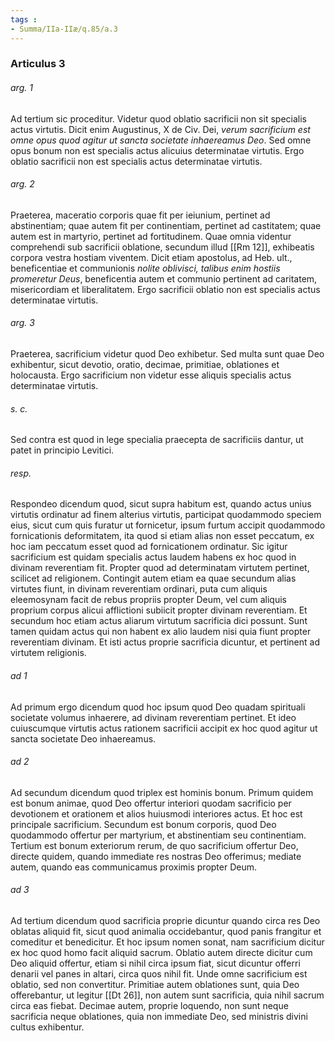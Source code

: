 ```yaml
---
tags : 
- Summa/IIa-IIæ/q.85/a.3
---
```


### Articulus 3

###### arg. 1
Ad tertium sic proceditur. Videtur quod oblatio sacrificii non sit specialis actus virtutis. Dicit enim Augustinus, X de Civ. Dei, *verum sacrificium est omne opus quod agitur ut sancta societate inhaereamus Deo*. Sed omne opus bonum non est specialis actus alicuius determinatae virtutis. Ergo oblatio sacrificii non est specialis actus determinatae virtutis.

###### arg. 2
Praeterea, maceratio corporis quae fit per ieiunium, pertinet ad abstinentiam; quae autem fit per continentiam, pertinet ad castitatem; quae autem est in martyrio, pertinet ad fortitudinem. Quae omnia videntur comprehendi sub sacrificii oblatione, secundum illud [[Rm 12]], exhibeatis corpora vestra hostiam viventem. Dicit etiam apostolus, ad Heb. ult., beneficentiae et communionis *nolite oblivisci, talibus enim hostiis promeretur Deus*, beneficentia autem et communio pertinent ad caritatem, misericordiam et liberalitatem. Ergo sacrificii oblatio non est specialis actus determinatae virtutis.

###### arg. 3
Praeterea, sacrificium videtur quod Deo exhibetur. Sed multa sunt quae Deo exhibentur, sicut devotio, oratio, decimae, primitiae, oblationes et holocausta. Ergo sacrificium non videtur esse aliquis specialis actus determinatae virtutis.

###### s. c.
Sed contra est quod in lege specialia praecepta de sacrificiis dantur, ut patet in principio Levitici.

###### resp.
Respondeo dicendum quod, sicut supra habitum est, quando actus unius virtutis ordinatur ad finem alterius virtutis, participat quodammodo speciem eius, sicut cum quis furatur ut fornicetur, ipsum furtum accipit quodammodo fornicationis deformitatem, ita quod si etiam alias non esset peccatum, ex hoc iam peccatum esset quod ad fornicationem ordinatur. Sic igitur sacrificium est quidam specialis actus laudem habens ex hoc quod in divinam reverentiam fit. Propter quod ad determinatam virtutem pertinet, scilicet ad religionem. Contingit autem etiam ea quae secundum alias virtutes fiunt, in divinam reverentiam ordinari, puta cum aliquis eleemosynam facit de rebus propriis propter Deum, vel cum aliquis proprium corpus alicui afflictioni subiicit propter divinam reverentiam. Et secundum hoc etiam actus aliarum virtutum sacrificia dici possunt. Sunt tamen quidam actus qui non habent ex alio laudem nisi quia fiunt propter reverentiam divinam. Et isti actus proprie sacrificia dicuntur, et pertinent ad virtutem religionis.

###### ad 1
Ad primum ergo dicendum quod hoc ipsum quod Deo quadam spirituali societate volumus inhaerere, ad divinam reverentiam pertinet. Et ideo cuiuscumque virtutis actus rationem sacrificii accipit ex hoc quod agitur ut sancta societate Deo inhaereamus.

###### ad 2
Ad secundum dicendum quod triplex est hominis bonum. Primum quidem est bonum animae, quod Deo offertur interiori quodam sacrificio per devotionem et orationem et alios huiusmodi interiores actus. Et hoc est principale sacrificium. Secundum est bonum corporis, quod Deo quodammodo offertur per martyrium, et abstinentiam seu continentiam. Tertium est bonum exteriorum rerum, de quo sacrificium offertur Deo, directe quidem, quando immediate res nostras Deo offerimus; mediate autem, quando eas communicamus proximis propter Deum.

###### ad 3
Ad tertium dicendum quod sacrificia proprie dicuntur quando circa res Deo oblatas aliquid fit, sicut quod animalia occidebantur, quod panis frangitur et comeditur et benedicitur. Et hoc ipsum nomen sonat, nam sacrificium dicitur ex hoc quod homo facit aliquid sacrum. Oblatio autem directe dicitur cum Deo aliquid offertur, etiam si nihil circa ipsum fiat, sicut dicuntur offerri denarii vel panes in altari, circa quos nihil fit. Unde omne sacrificium est oblatio, sed non convertitur. Primitiae autem oblationes sunt, quia Deo offerebantur, ut legitur [[Dt 26]], non autem sunt sacrificia, quia nihil sacrum circa eas fiebat. Decimae autem, proprie loquendo, non sunt neque sacrificia neque oblationes, quia non immediate Deo, sed ministris divini cultus exhibentur.

